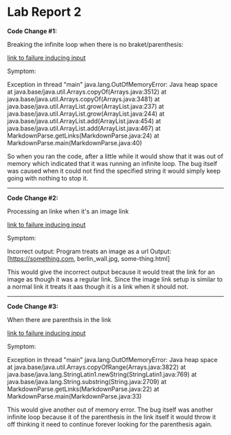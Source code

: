 # Lab Report 2

**Code Change #1:**

Breaking the infinite loop when there is no braket/parenthesis:

[link to failure inducing input](https://github.com/scruzortiz/markdown-parser/blob/main/newtest-file.md)

Symptom:

Exception in thread "main" java.lang.OutOfMemoryError: Java heap space
        at java.base/java.util.Arrays.copyOf(Arrays.java:3512)
        at java.base/java.util.Arrays.copyOf(Arrays.java:3481)
        at java.base/java.util.ArrayList.grow(ArrayList.java:237)
        at java.base/java.util.ArrayList.grow(ArrayList.java:244)
        at java.base/java.util.ArrayList.add(ArrayList.java:454)
        at java.base/java.util.ArrayList.add(ArrayList.java:467)
        at MarkdownParse.getLinks(MarkdownParse.java:24)
        at MarkdownParse.main(MarkdownParse.java:40)

So when you ran the code, after a little while it would show that it was out of memory which indicated that it was running an infinite loop. The bug itself was caused when it could not find the specified string it would simply keep going with nothing to stop it.   

---

**Code Change #2:**

Processing an linke when it's an image link 

[link to failure inducing input](https://github.com/TheJoeship/markdown-parser-fork/commit/ca97f28fa6755f1d48b519a208765e39ffd9a4f2)

Symptom: 

Incorrect output: Program treats an image as a url
Output:
[https://something.com, berlin_wall.jpg, some-thing.html]

This would give the incorrect output because it would treat the link for an image as though it was a regular link. Since the image link setup is similar to a normal link it treats it aas though it is a link when it should not. 

---

**Code Change #3:** 

When there are parenthsis in the link



[link to failure inducing input](https://github.com/bsalvania/markdown-parser/commit/98d2429e664e5a49cc3501ce27a87d8a6dc61c91)

Symptom: 

Exception in thread "main" java.lang.OutOfMemoryError: Java heap space
        at java.base/java.util.Arrays.copyOfRange(Arrays.java:3822)
        at java.base/java.lang.StringLatin1.newString(StringLatin1.java:769)
        at java.base/java.lang.String.substring(String.java:2709)
        at MarkdownParse.getLinks(MarkdownParse.java:22)
        at MarkdownParse.main(MarkdownParse.java:33)

This would give another out of memory error. The bug itself was another infinite loop because it of the parenthesis in the link itself it would throw it off thinking it need to continue forever looking for the parenthesis again.
